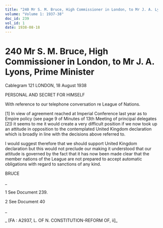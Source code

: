 ```yaml
---
title: "240 Mr S. M. Bruce, High Commissioner in London, to Mr J. A. Lyons, Prime Minister"
volume: "Volume 1: 1937-38"
doc_id: 239
vol_id: 1
date: 1938-08-18
---
```


# 240 Mr S. M. Bruce, High Commissioner in London, to Mr J. A. Lyons, Prime Minister

Cablegram 121 LONDON, 18 August 1938

PERSONAL AND SECRET FOR HIMSELF

With reference to our telephone conversation re League of Nations.

[1] In view of agreement reached at Imperial Conference last year as to Empire policy (see page 9 of Minutes of 13th Meeting of principal delegates [2]) it seems to me it would create a very difficult position if we now took up an attitude in opposition to the contemplated United Kingdom declaration which is broadly in line with the decisions above referred to.

I would suggest therefore that we should support United Kingdom declaration but this would not preclude our making it understood that our attitude is governed by the fact that it has now been made clear that the member nations of the League are not prepared to accept automatic obligations with regard to sanctions of any kind.

BRUCE

_

1 See Document 239.

2 See Document 40

_

_ [FA : A2937, L. OF N. CONSTITUTION-REFORM OF, ii]_
